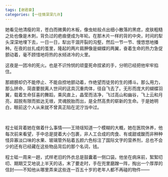```yaml
---
tags: [谢君豪]
categories: [一往情深深几许]
---
```


她看见他清瘦的背，苍白而微黄的木板，像虫蛀般点出细小散落的黑痣，皮肤粗糙之处也像是木刺，背负过的疤痕便成为年轮。在那木片一样的背的中央，时间的犁头深深地埋下去，一日一日，犁出干涸开裂的沟壑，然后一节一节、慢悠悠地播种。在夜的丝扎成的茧里，隆起的两片肩胛像是蝴蝶的两翼，奋着生命的热力急促颤动着，毫不顾惜地将热的水倾进冷的火里。

这夜是一团冷的死火。也是不识怜悯的顽童死命捏紧的手，分明已经把他牢牢掐住。

那翅膀却仍不能停止、不能自控地颤动着，作绝望而徒劳的生的搏斗。那么用力，那么拼命，简直要脱离人世间的这具沉重肉体，径自飞去了。无形而庞大的蝴蝶羽翼，载着生命狂喜的舞蹈，乘风直上，晶莹而洁净，飞过高山和幽谷，飞上云和月亮，超脱有限而抵达无垠，灵魂脱胎而出，是全然高贵的崭新的生命。于是她明白，眼前这个人从来就不曾真正陷在泥泞当中过。

<br/>

程士砥背着她在做着什么事情——王琦瑶知道一个模糊的大概，她在医院休养，他每次前来看望，手中总是提着大小包裹，非人工合成的肉食、有或甜或酸而非种种怪异寡淡口味的水果、玻璃管外贴着五颜六色标注了国际文字的营养剂，总也不会少的还有已经藏在这些物品背后的那个名词，钱。

程士砥一周来一趟，式样老旧的外衣总是鼓囊着一侧口袋。他坐在病床前，絮絮叨叨、期期艾艾地说上半天的话，末了要走时，手在兜里磨蹭一阵，掏出一个厚厚的信封——不知他从哪里弄来这些连一百五十岁的老年人都不再碰的物件——